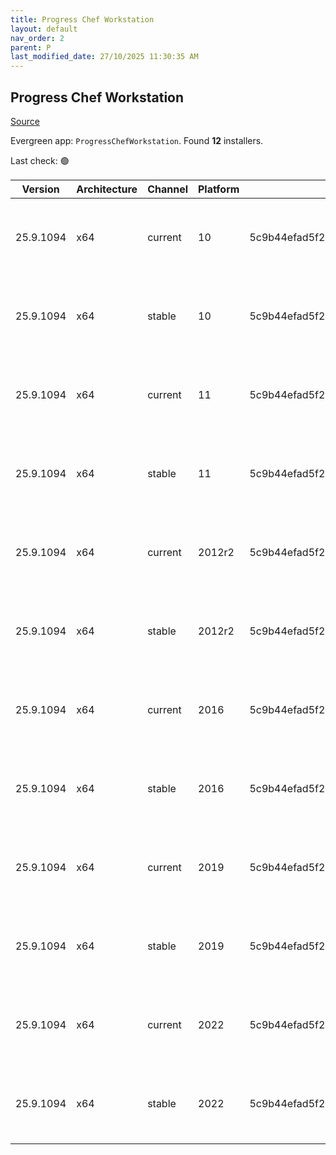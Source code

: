 ```yaml
---
title: Progress Chef Workstation
layout: default
nav_order: 2
parent: P
last_modified_date: 27/10/2025 11:30:35 AM
---
```


## Progress Chef Workstation

[Source](https://www.chef.io/products/chef-workstation)

Evergreen app: `ProgressChefWorkstation`. Found **12** installers.

Last check: 🟢

| Version   | Architecture | Channel | Platform | Sha256                                                           | URI                                                                                                                                                                                                                                        |
| --------- | ------------ | ------- | -------- | ---------------------------------------------------------------- | ------------------------------------------------------------------------------------------------------------------------------------------------------------------------------------------------------------------------------------------ |
| 25.9.1094 | x64          | current | 10       | 5c9b44efad5f2c71353048edd2d7e3079a316de5a96a1828d911e3093d3341e6 | [https://packages.chef.io/files/current/chef-workstation/25.9.1094/windows/10/chef-workstation-25.9.1094-1-x64.msi](https://packages.chef.io/files/current/chef-workstation/25.9.1094/windows/10/chef-workstation-25.9.1094-1-x64.msi)     |
| 25.9.1094 | x64          | stable  | 10       | 5c9b44efad5f2c71353048edd2d7e3079a316de5a96a1828d911e3093d3341e6 | [https://packages.chef.io/files/stable/chef-workstation/25.9.1094/windows/10/chef-workstation-25.9.1094-1-x64.msi](https://packages.chef.io/files/stable/chef-workstation/25.9.1094/windows/10/chef-workstation-25.9.1094-1-x64.msi)       |
| 25.9.1094 | x64          | current | 11       | 5c9b44efad5f2c71353048edd2d7e3079a316de5a96a1828d911e3093d3341e6 | [https://packages.chef.io/files/current/chef-workstation/25.9.1094/windows/11/chef-workstation-25.9.1094-1-x64.msi](https://packages.chef.io/files/current/chef-workstation/25.9.1094/windows/11/chef-workstation-25.9.1094-1-x64.msi)     |
| 25.9.1094 | x64          | stable  | 11       | 5c9b44efad5f2c71353048edd2d7e3079a316de5a96a1828d911e3093d3341e6 | [https://packages.chef.io/files/stable/chef-workstation/25.9.1094/windows/11/chef-workstation-25.9.1094-1-x64.msi](https://packages.chef.io/files/stable/chef-workstation/25.9.1094/windows/11/chef-workstation-25.9.1094-1-x64.msi)       |
| 25.9.1094 | x64          | current | 2012r2   | 5c9b44efad5f2c71353048edd2d7e3079a316de5a96a1828d911e3093d3341e6 | [https://packages.chef.io/files/current/chef-workstation/25.9.1094/windows/11/chef-workstation-25.9.1094-1-x64.msi](https://packages.chef.io/files/current/chef-workstation/25.9.1094/windows/11/chef-workstation-25.9.1094-1-x64.msi)     |
| 25.9.1094 | x64          | stable  | 2012r2   | 5c9b44efad5f2c71353048edd2d7e3079a316de5a96a1828d911e3093d3341e6 | [https://packages.chef.io/files/stable/chef-workstation/25.9.1094/windows/11/chef-workstation-25.9.1094-1-x64.msi](https://packages.chef.io/files/stable/chef-workstation/25.9.1094/windows/11/chef-workstation-25.9.1094-1-x64.msi)       |
| 25.9.1094 | x64          | current | 2016     | 5c9b44efad5f2c71353048edd2d7e3079a316de5a96a1828d911e3093d3341e6 | [https://packages.chef.io/files/current/chef-workstation/25.9.1094/windows/2016/chef-workstation-25.9.1094-1-x64.msi](https://packages.chef.io/files/current/chef-workstation/25.9.1094/windows/2016/chef-workstation-25.9.1094-1-x64.msi) |
| 25.9.1094 | x64          | stable  | 2016     | 5c9b44efad5f2c71353048edd2d7e3079a316de5a96a1828d911e3093d3341e6 | [https://packages.chef.io/files/stable/chef-workstation/25.9.1094/windows/11/chef-workstation-25.9.1094-1-x64.msi](https://packages.chef.io/files/stable/chef-workstation/25.9.1094/windows/11/chef-workstation-25.9.1094-1-x64.msi)       |
| 25.9.1094 | x64          | current | 2019     | 5c9b44efad5f2c71353048edd2d7e3079a316de5a96a1828d911e3093d3341e6 | [https://packages.chef.io/files/current/chef-workstation/25.9.1094/windows/2019/chef-workstation-25.9.1094-1-x64.msi](https://packages.chef.io/files/current/chef-workstation/25.9.1094/windows/2019/chef-workstation-25.9.1094-1-x64.msi) |
| 25.9.1094 | x64          | stable  | 2019     | 5c9b44efad5f2c71353048edd2d7e3079a316de5a96a1828d911e3093d3341e6 | [https://packages.chef.io/files/stable/chef-workstation/25.9.1094/windows/11/chef-workstation-25.9.1094-1-x64.msi](https://packages.chef.io/files/stable/chef-workstation/25.9.1094/windows/11/chef-workstation-25.9.1094-1-x64.msi)       |
| 25.9.1094 | x64          | current | 2022     | 5c9b44efad5f2c71353048edd2d7e3079a316de5a96a1828d911e3093d3341e6 | [https://packages.chef.io/files/current/chef-workstation/25.9.1094/windows/2022/chef-workstation-25.9.1094-1-x64.msi](https://packages.chef.io/files/current/chef-workstation/25.9.1094/windows/2022/chef-workstation-25.9.1094-1-x64.msi) |
| 25.9.1094 | x64          | stable  | 2022     | 5c9b44efad5f2c71353048edd2d7e3079a316de5a96a1828d911e3093d3341e6 | [https://packages.chef.io/files/stable/chef-workstation/25.9.1094/windows/2022/chef-workstation-25.9.1094-1-x64.msi](https://packages.chef.io/files/stable/chef-workstation/25.9.1094/windows/2022/chef-workstation-25.9.1094-1-x64.msi)   |
